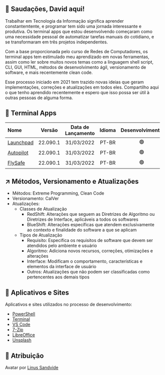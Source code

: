 ## :vulcan_salute: Saudações, David aqui!
Trabalhar em Tecnologia da Informação significa aprender constantemtente, e programar tem sido uma jornada interessante e produtiva. Os terminal apps que estou desenvolvendo começaram como uma necessidade pessoal de automatizar tarefas manuais do cotidiano, e se transformaram em três projetos independentes.

Com a base proporcionada pelo curso de Redes de Computadores, os terminal apps tem estimulado meu aprendizado em novas ferramentas, assim como ler sobre muitos novos temas como a linguagem shell script, CLI, GUI, HTML, métodos de desenvolvimento ágil, versionamento de software, e mais recentemente clean code.

Esse processo iniciado em 2021 tem trazido novas ideias que geram implementações, correções e atualizações em todos eles. Compartilho aqui o que tenho aprendido recentemente e espero que isso possa ser útil à outras pessoas de alguma forma.

## :gem: Terminal Apps
|Nome|Versão|Data de Lançamento|Idioma|Desenvolvimento|Suporte|
|:---|:---:|:---:|:---:|:---:|:---:|
|[Launchpad](https://github.com/2uj1m28ohz/launchpad)|22.090.1|31/03/2022|PT-BR|:green_circle:|:green_circle:|
|[Autopilot](https://github.com/2uj1m28ohz/autopilot)|22.090.1|31/03/2022|PT-BR|:green_circle:|:green_circle:|
|[FlySafe](https://github.com/2uj1m28ohz/flysafe)|22.090.1|31/03/2022|PT-BR|:green_circle:|:green_circle:|

## :arrow_upper_right: Métodos, Versionamento e Atualizações
- Métodos: Extreme Programming, Clean Code
- Versionamento: CalVer
- Atualizações:
  - Classes de Atualização
    - RedShift: Alterações que seguem as Diretrizes de Algoritmo ou Diretrizes de Interface, aplicáveis a todos os softwares
    - BlueShift: Alterações específicas que atendem exclusivamente ao contexto e finalidade do software a que se aplicam
  - Tipos de Atualização
    - Requisito: Especifica os requisitos de software que devem ser atendidos pelo ambiente e usuário
    - Algoritmo: Adiciona novos recursos, correções, otimizações e alterações
    - Interface: Modificam o comportamento, características e elementos da interface de usuário
    - Outros: Atualizações que não podem ser classificadas como pertencentes aos demais tipos

## :rocket: Aplicativos e Sites
Aplicativos e sites utilizados no processo de desenvolvimento:
- [PowerShell](https://github.com/powershell/powershell)
- [Terminal](https://github.com/microsoft/terminal)
- [VS Code](https://github.com/microsoft/vscode)
- [7-Zip](https://7-zip.org)
- [LibreOffice](https://libreoffice.org)
- [Unsplash](https://unsplash.com)

## :clap: Atribuição
Avatar por [Linus Sandvide](https://unsplash.com/photos/bhSNKT5aaMc)
